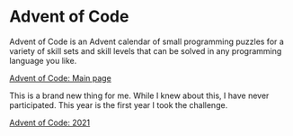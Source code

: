 # Advent of Code

Advent of Code is an Advent calendar of small programming puzzles for a variety of skill sets and skill levels that can be solved in any programming language you like.

[Advent of Code: Main page](https://adventofcode.com/)

This is a brand new thing for me. While I knew about this, I have never participated. This year is the first year I took the challenge. 

[Advent of Code: 2021](./2021/ReadMe.md)


